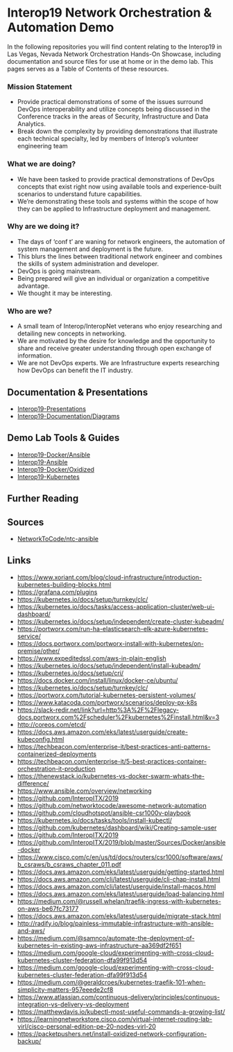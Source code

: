 # Interop19 Network Orchestration & Automation Demo
In the following repositories you will find content relating to the Interop19 in Las Vegas, Nevada Network Orchestration Hands-On Showcase, including documentation and source files for use at home or in the demo lab.  This pages serves as a Table of Contents of these resources.

### Mission Statement
- Provide practical demonstrations of some of the issues surround DevOps interoperability and utilize concepts being discussed in the Conference tracks in the areas of Security, Infrastructure and Data Analytics.
- Break down the complexity by providing demonstrations that illustrate each technical specialty, led by members of Interop’s volunteer engineering team

### What we are doing?
- We have been tasked to provide practical demonstrations of DevOps concepts that exist right now using available tools and experience-built scenarios to understand future capabilities.
- We’re demonstrating these tools and systems within the scope of how they can be applied to Infrastructure deployment and management.

### Why are we doing it?
- The days of ‘conf t’ are waning for network engineers, the automation of system management and deployment is the future.
- This blurs the lines between traditional network engineer and combines the skills of system administration and developer.
- DevOps is going mainstream.
- Being prepared will give an individual or organization a competitive advantage.
- We thought it may be interesting.

### Who are we?
- A small team of Interop/InteropNet veterans who enjoy researching and detailing new concepts in networking.
- We are motivated by the desire for knowledge and the opportunity to share and receive greater understanding through open exchange of information.
- We are not DevOps experts.  We are Infrastructure experts researching how DevOps can benefit the IT industry.


## Documentation & Presentations
- [Interop19-Presentations](https://github.com/InteropDemo/interop19-presentations "Interop19 Presentations")
- [Interop19-Documentation/Diagrams](https://github.com/InteropDemo/interop19-documentation/tree/master/Diagrams "Interop19 Diagrams")

## Demo Lab Tools & Guides
- [Interop19-Docker/Ansible](https://github.com/InteropDemo/interop19-docker/tree/origin/master/ansible "Interop19 Ansible Docker")
- [Interop19-Ansible](https://github.com/InteropDemo/interop19-ansible "Interop19 Ansible Files")
- [Interop19-Docker/Oxidized](https://github.com/InteropDemo/interop19-docker/tree/origin/master/oxidized "Interop19 Oxidized Docker")
- [Interop19-Kubernetes](https://github.com/InteropDemo/interop19-kubernetes/tree/origin/master "Interop19 Kubernetes Demo")

## Further Reading



## Sources
- [NetworkToCode/ntc-ansible](https://github.com/networktocode/ntc-ansible "Network To Code Ansible")

## Links
- https://www.xoriant.com/blog/cloud-infrastructure/introduction-kubernetes-building-blocks.html
- https://grafana.com/plugins
- https://kubernetes.io/docs/setup/turnkey/clc/
- https://kubernetes.io/docs/tasks/access-application-cluster/web-ui-dashboard/
- https://kubernetes.io/docs/setup/independent/create-cluster-kubeadm/
- https://portworx.com/run-ha-elasticsearch-elk-azure-kubernetes-service/
- https://docs.portworx.com/portworx-install-with-kubernetes/on-premise/other/
- https://www.expeditedssl.com/aws-in-plain-english
- https://kubernetes.io/docs/setup/independent/install-kubeadm/
- https://kubernetes.io/docs/setup/cri/
- https://docs.docker.com/install/linux/docker-ce/ubuntu/
- https://kubernetes.io/docs/setup/turnkey/clc/
- https://portworx.com/tutorial-kubernetes-persistent-volumes/
- https://www.katacoda.com/portworx/scenarios/deploy-px-k8s
- https://slack-redir.net/link?url=http%3A%2F%2Flegacy-docs.portworx.com%2Fscheduler%2Fkubernetes%2Finstall.html&v=3
- http://coreos.com/etcd/
- https://docs.aws.amazon.com/eks/latest/userguide/create-kubeconfig.html
- https://techbeacon.com/enterprise-it/best-practices-anti-patterns-containerized-deployments
- https://techbeacon.com/enterprise-it/5-best-practices-container-orchestration-it-production
- https://thenewstack.io/kubernetes-vs-docker-swarm-whats-the-difference/
- https://www.ansible.com/overview/networking
- https://github.com/InteropITX/2019
- https://github.com/networktocode/awesome-network-automation
- https://github.com/cloudhotspot/ansible-csr1000v-playbook
- https://kubernetes.io/docs/tasks/tools/install-kubectl/
- https://github.com/kubernetes/dashboard/wiki/Creating-sample-user
- https://github.com/InteropITX/2019
- https://github.com/InteropITX/2019/blob/master/Sources/Docker/ansible-docker
- https://www.cisco.com/c/en/us/td/docs/routers/csr1000/software/aws/b_csraws/b_csraws_chapter_011.pdf
- https://docs.aws.amazon.com/eks/latest/userguide/getting-started.html
- https://docs.aws.amazon.com/cli/latest/userguide/cli-chap-install.html
- https://docs.aws.amazon.com/cli/latest/userguide/install-macos.html
- https://docs.aws.amazon.com/eks/latest/userguide/load-balancing.html
- https://medium.com/@russell.whelan/traefik-ingress-with-kubernetes-on-aws-be67fc73177
- https://docs.aws.amazon.com/eks/latest/userguide/migrate-stack.html
- http://radify.io/blog/painless-immutable-infrastructure-with-ansible-and-aws/
- https://medium.com/@samnco/automate-the-deployment-of-kubernetes-in-existing-aws-infrastructure-aa369df2f651
- https://medium.com/google-cloud/experimenting-with-cross-cloud-kubernetes-cluster-federation-dfa99f913d54
- https://medium.com/google-cloud/experimenting-with-cross-cloud-kubernetes-cluster-federation-dfa99f913d54
- https://medium.com/@geraldcroes/kubernetes-traefik-101-when-simplicity-matters-957eeede2cf8
- https://www.atlassian.com/continuous-delivery/principles/continuous-integration-vs-delivery-vs-deployment
- https://matthewdavis.io/kubectl-most-useful-commands-a-growing-list/
- https://learningnetworkstore.cisco.com/virtual-internet-routing-lab-virl/cisco-personal-edition-pe-20-nodes-virl-20
- https://packetpushers.net/install-oxidized-network-configuration-backup/
